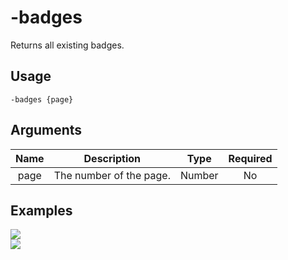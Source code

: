 # -badges

Returns all existing badges.

## Usage

```
-badges {page}
```

## Arguments

| Name | Description             | Type   | Required |
| :--: | :---------------------: | :----: | :------: |
| page | The number of the page. | Number | No       |

## Examples

<img src="https://github.com/xNickyDev/Forkman/assets/111157596/17dc874c-e6a9-443e-ac80-79c9aef42c12" class="rounded-corners">\
<img src="https://github.com/xNickyDev/Forkman/assets/111157596/c0dd48e4-bcbe-4bfc-90fe-203816e523e4" class="rounded-corners">
